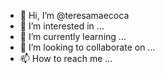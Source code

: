 - 👋 Hi, I’m @teresamaecoca
- 👀 I’m interested in ...
- 🌱 I’m currently learning ...
- 💞️ I’m looking to collaborate on ...
- 📫 How to reach me ...

<!---
teresamaecoca/teresamaecoca is a ✨ special ✨ repository because its `README.md` (this file) appears on your GitHub profile.
You can click the Preview link to take a look at your changes.
--->

